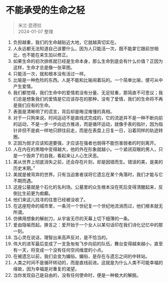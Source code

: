 # 不能承受的生命之轻
> 米兰·昆德拉  
> 2024-01-07 整理

1. 负担越重，我们的生命越贴近大地，它就越真切实在。
2. 人永远都无法知道自己该要什么，因为人只能活一次，既不能拿它跟前世相比，也不能在来生加以修正。
3. 如果生命的初次排练就已经是生命本身，那么生命到底会有什么价值？正因为这样，生命才总是像一张草图。
4. 只能活一次，就和根本没有活过一样。
5. 比喻是一种危险的东西。人是不能和比喻闹着玩的。一个简单比喻，便可从中产生爱情。
6. 我们都觉得，我们生命中的爱情若没有分量、无足轻重，那简直不可思议；我们总是想象我们的爱情是它应该存在的那种，没有了爱情，我们的生命将不再是我们应有的生命。
7. 表面是清晰明了的谎言，背后却是晦涩难懂的真相。
8. 对于一只狗来说，时间运动不是直线式完成的，它的流逝并不是一种不断向前的运动，不是一步一步向远方推进，而是循环运动，就像手表的指针，因为指针非但不是疯一样地只顾往前走，而是在表盘上日复一日，沿着同样的轨迹转圈。
9. 正因为弱才应该知道要强，才应该在强者也弱得不能伤害弱者的时刻离开。
10. 人在内在的黑暗中变得越大，他的外在形象就越小。一个紧闭双眼的男人，只是一个毁弃了的自我，看起来让人心生厌恶。
11. 美从世界上彻底消失之前，还会存在片刻，却是因错而生。错误的美，是美的历史末期。”
12. 美就是被背弃的世界。只有当迫害者误将它遗忘在某个角落时，我们才能与它不期而遇。
13. 这座公墓就是个石化的名利场。公墓里的众生根本没在死后变得清醒起来，反倒比生前更为痴癫。
14. 他们来这儿找寻的往昔已经被没收了。
15. 在这座短命的城市里，一条河一个世纪复一个世纪地流淌而过，他们根本就无所谓。
16. 仿佛用想象的解剖刀，从宇宙无尽的天幕上切下细薄的一条。
17. 爱由隐喻而起。换言之：爱开始于一个女人以某句话印在我们诗化记忆中的那一刻。
18. 当心灵在说话，理智出来高声反对，是不恰当的。
19. 伟大的进军最后变成了一支急匆匆飞步向前的队伍，舞台变得越来越小，直至有一天，将变成一个没有任何空间维度的小点。
20. 在被遗忘以前，我们会变为媚俗。媚俗，是存在与遗忘之间的中转站。
21. 人类之时间不是循环转动的，而是直线前进。这就是为什么人类不可能幸福的缘故，因为幸福是对重复的渴望。
22. 当你发现自己是自由的，没有任何使命时，便是一种极大的解脱。
